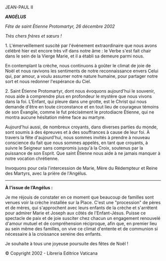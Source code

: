 JEAN-PAUL II

***ANGÉLUS***

*Fête de saint Étienne Protomartyr,  26 décembre 2002*

*Très chers frères et sœurs !*

1\. L'émerveillement suscité par l'événement extraordinaire que nous avons célébré hier est encore très vif dans notre âme : le Verbe s'est fait chair dans le sein de la Vierge Marie, et il a établi sa demeure parmi nous.

En contemplant la crèche, nous continuons à goûter le climat de joie de Noël et nous ravivons les sentiments de notre reconnaissance envers Celui qui, par amour, a voulu assumer notre nature humaine, pour partager notre sort et nous redonner l'espérance du Ciel.

2\. Saint Étienne Protomartyr, dont nous évoquons aujourd'hui le souvenir, nous aide à comprendre plus en profondeur le mystère que nous vivons dans la foi. L'Enfant, qui pleure dans une grotte, est le Christ qui nous demande d'être en toute circonstance et en tout lieu de courageux témoins de son Évangile, comme le fut précisément le protodiacre Étienne, qui ne montra aucune hésitation même face au martyre.

Aujourd'hui aussi, de nombreux croyants, dans diverses parties du monde, sont soumis à des épreuves et à des souffrances à cause de leur foi. À travers la fête d'aujourd'hui, nous sommes invités à prendre à nouveau conscience du fait que nous sommes appelés, en tant que croyants, à suivre le Seigneur sans compromis jusqu'à la Croix, soutenus par la puissance de son Esprit. Que saint Étienne nous aide à ne jamais manquer à notre vocation chrétienne.

Invoquons pour cela l'intercession de Marie, Mère du Rédempteur et Reine des Martyrs, avec la prière de l'Angélus.

** * **

**À l'issue de l’Angélus :**

Je me réjouis de constater en ce moment que beaucoup de familles sont venues voir la crèche installée sur la Place. C'est une "procession" de pères et de mères, qui s'approchent avec leurs enfants de la crèche et s'arrêtent pour admirer Marie et Joseph aux côtés de l'Enfant-Jésus. Puisse ce spectacle de paix et de joie susciter chez chacun un engagement renouvelé d'amour mutuel et de compréhension réciproque, afin que, en premier lieu au sein même des familles, on vive ce climat d'entente et de communion si nécessaire à la croissance sereine des enfants.

Je souhaite à tous une joyeuse poursuite des fêtes de Noël !

© Copyright 2002 - Libreria Editrice Vaticana